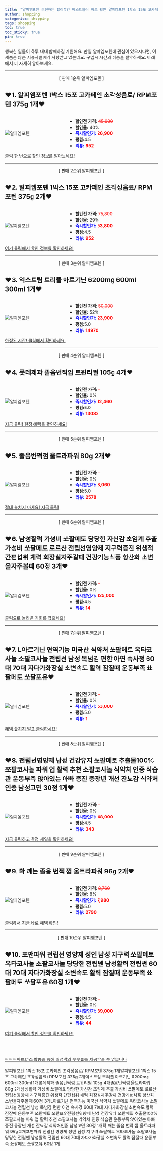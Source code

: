 ```yaml
---
title: "알피엠포텐 추천하는 합리적인 베스트셀러 바로 확인 알피엠포텐 1박스 15포 고카페인 초각성음료/"
author: shopping
categories: shopping
tags: shopping
toc: true
toc_sticky: true
pin: true
---
```

행복한 일들이 하루 내내 함께하길 기원해요. 만일 알피엠포텐에 관심이 있으시다면,  이 제품은 많은 사용자들에게 사랑받고 있는데요. 구입시 시간과 비용을 절약하세요. 아래에서 더 자세히 알아보세요.

---
<p class="toplist" style="margin: 0 auto; display: block; width: fit-content;">[ 판매 1순위 알피엠포텐 ]</p>

<h2><strong>❤️1. 알피엠포텐 1박스 15포 고카페인 초각성음료/ RPM포텐 375g 1개❤️</strong></h2>

<div style="display: flex; align-items: center;">
    <div style="flex: 0.4;">
        <img src="https://thumbnail7.coupangcdn.com/thumbnails/remote/230x230ex/image/vendor_inventory/fafb/2b13bb0bde20770a6c90bb5a60fd67d08a5bd3740174594e74222adc85dd.jpg" alt="알피엠포텐" style="max-width: 100%;">
    </div>
    <div style="flex: 0.6; margin-left: 10px;">
        <ul>
            <li><strong>할인전 가격:</strong> <del style="color: red;">45,000</del></li>
            <li><strong>할인율:</strong> 40%</li>
            <li><span style='color:blue'><strong>즉시할인가:</strong></span> <span style='color:red'><strong>26,900</strong></span></li>
            <li><strong>평점:</strong>4.5</li>
            <li><span style='color:blue'><strong>리뷰:</strong></span> <span style='color:red'><strong>952</strong></span></li>
        </ul>
    </div>
</div>
<div class="center">
    <a href="https://selin100587.github.io?lptag=AF9450613&subid=githubio&pageKey=6146355109&traceid=V0-153&itemId=11831381255&vendorItemId=88764419545" class="myButton">
        클릭 한 번으로 할인 정보를 알아보세요!
    </a>
</div>


---
<p class="toplist" style="margin: 0 auto; display: block; width: fit-content;">[ 판매 2순위 알피엠포텐 ]</p>

<h2><strong>❤️2. 알피엠포텐 1박스 15포 고카페인 초각성음료/ RPM포텐 375g 2개❤️</strong></h2>

<div style="display: flex; align-items: center;">
    <div style="flex: 0.4;">
        <img src="https://thumbnail7.coupangcdn.com/thumbnails/remote/230x230ex/image/vendor_inventory/fafb/2b13bb0bde20770a6c90bb5a60fd67d08a5bd3740174594e74222adc85dd.jpg" alt="알피엠포텐" style="max-width: 100%;">
    </div>
    <div style="flex: 0.6; margin-left: 10px;">
        <ul>
            <li><strong>할인전 가격:</strong> <del style="color: red;">75,800</del></li>
            <li><strong>할인율:</strong> 29%</li>
            <li><span style='color:blue'><strong>즉시할인가:</strong></span> <span style='color:red'><strong>53,800</strong></span></li>
            <li><strong>평점:</strong>4.5</li>
            <li><span style='color:blue'><strong>리뷰:</strong></span> <span style='color:red'><strong>952</strong></span></li>
        </ul>
    </div>
</div>
<div class="center">
    <a href="https://selin100587.github.io?lptag=AF9450613&subid=githubio&pageKey=6146355109&traceid=V0-153&itemId=15378548389&vendorItemId=88764427810" class="myButton">
        여기 클릭해서 할인 정보를 확인하세요!
    </a>
</div>


---
<p class="toplist" style="margin: 0 auto; display: block; width: fit-content;">[ 판매 3순위 알피엠포텐 ]</p>

<h2><strong>❤️3. 익스트림 트리플 아르기닌 6200mg 600ml 300ml 1개❤️</strong></h2>

<div style="display: flex; align-items: center;">
    <div style="flex: 0.4;">
        <img src="https://thumbnail7.coupangcdn.com/thumbnails/remote/230x230ex/image/vendor_inventory/a527/78123a180d77c028d17fe8fa8a76cb018d9da0988bf1657c926eeba8ee82.png" alt="알피엠포텐" style="max-width: 100%;">
    </div>
    <div style="flex: 0.6; margin-left: 10px;">
        <ul>
            <li><strong>할인전 가격:</strong> <del style="color: red;">50,000</del></li>
            <li><strong>할인율:</strong> 52%</li>
            <li><span style='color:blue'><strong>즉시할인가:</strong></span> <span style='color:red'><strong>23,900</strong></span></li>
            <li><strong>평점:</strong>5.0</li>
            <li><span style='color:blue'><strong>리뷰:</strong></span> <span style='color:red'><strong>14970</strong></span></li>
        </ul>
    </div>
</div>
<div class="center">
    <a href="https://selin100587.github.io?lptag=AF9450613&subid=githubio&pageKey=7157272883&traceid=V0-153&itemId=14182210897&vendorItemId=79197917005" class="myButton">
        한정된 시간! 클릭해서 확인하세요!
    </a>
</div>


---
<p class="toplist" style="margin: 0 auto; display: block; width: fit-content;">[ 판매 4순위 알피엠포텐 ]</p>

<h2><strong>❤️4. 롯데제과 졸음번쩍껌 트윈리필 105g 4개❤️</strong></h2>

<div style="display: flex; align-items: center;">
    <div style="flex: 0.4;">
        <img src="https://thumbnail7.coupangcdn.com/thumbnails/remote/230x230ex/image/retail/images/2696826071654866-355fec2e-fb6c-4e30-bab4-6fbc2fa37ca7.jpg" alt="알피엠포텐" style="max-width: 100%;">
    </div>
    <div style="flex: 0.6; margin-left: 10px;">
        <ul>
            <li><strong>할인전 가격:</strong> <del style="color: red;">-</del></li>
            <li><strong>할인율:</strong> 0%</li>
            <li><span style='color:blue'><strong>즉시할인가:</strong></span> <span style='color:red'><strong>12,460</strong></span></li>
            <li><strong>평점:</strong>5.0</li>
            <li><span style='color:blue'><strong>리뷰:</strong></span> <span style='color:red'><strong>13083</strong></span></li>
        </ul>
    </div>
</div>
<div class="center">
    <a href="https://selin100587.github.io?lptag=AF9450613&subid=githubio&pageKey=1432238705&traceid=V0-153&itemId=11129975228&vendorItemId=85190805577" class="myButton">
        지금 클릭! 한정 혜택을 확인하세요!
    </a>
</div>


---
<p class="toplist" style="margin: 0 auto; display: block; width: fit-content;">[ 판매 5순위 알피엠포텐 ]</p>

<h2><strong>❤️5. 졸음번쩍껌 울트라파워 80g 2개❤️</strong></h2>

<div style="display: flex; align-items: center;">
    <div style="flex: 0.4;">
        <img src="https://thumbnail10.coupangcdn.com/thumbnails/remote/230x230ex/image/retail/images/2698943121826907-f318d7b4-4efc-442e-8941-e2747b54ab66.jpg" alt="알피엠포텐" style="max-width: 100%;">
    </div>
    <div style="flex: 0.6; margin-left: 10px;">
        <ul>
            <li><strong>할인전 가격:</strong> <del style="color: red;">-</del></li>
            <li><strong>할인율:</strong> 0%</li>
            <li><span style='color:blue'><strong>즉시할인가:</strong></span> <span style='color:red'><strong>8,060</strong></span></li>
            <li><strong>평점:</strong>5.0</li>
            <li><span style='color:blue'><strong>리뷰:</strong></span> <span style='color:red'><strong>2578</strong></span></li>
        </ul>
    </div>
</div>
<div class="center">
    <a href="https://selin100587.github.io?lptag=AF9450613&subid=githubio&pageKey=6581586591&traceid=V0-153&itemId=14934984190&vendorItemId=85190807003" class="myButton">
        절대 놓치지 마세요! 지금 클릭!
    </a>
</div>


---
<p class="toplist" style="margin: 0 auto; display: block; width: fit-content;">[ 판매 6순위 알피엠포텐 ]</p>

<h2><strong>❤️6. 남성활력 가성비 쏘팔메토 당당한 자신감 초임계 추출 가성비 쏘팔메토 로르산 전립선영양제 지구력증진 위생적 간편섭취 체력 화장실자주갈때 건강기능식품 항산화 소변을자주볼때 60정 3개❤️</strong></h2>

<div style="display: flex; align-items: center;">
    <div style="flex: 0.4;">
        <img src="https://thumbnail9.coupangcdn.com/thumbnails/remote/230x230ex/image/vendor_inventory/3307/6328583e81a589489772baacd6be7f7fd0816244c0d97136ec39f8813466.jpg" alt="알피엠포텐" style="max-width: 100%;">
    </div>
    <div style="flex: 0.6; margin-left: 10px;">
        <ul>
            <li><strong>할인전 가격:</strong> <del style="color: red;">-</del></li>
            <li><strong>할인율:</strong> 0%</li>
            <li><span style='color:blue'><strong>즉시할인가:</strong></span> <span style='color:red'><strong>125,000</strong></span></li>
            <li><strong>평점:</strong>4.5</li>
            <li><span style='color:blue'><strong>리뷰:</strong></span> <span style='color:red'><strong>14</strong></span></li>
        </ul>
    </div>
</div>
<div class="center">
    <a href="https://selin100587.github.io?lptag=AF9450613&subid=githubio&pageKey=6554822271&traceid=V0-153&itemId=15259301279&vendorItemId=82479920447" class="myButton">
        클릭으로 놀라운 기회를 잡으세요!
    </a>
</div>


---
<p class="toplist" style="margin: 0 auto; display: block; width: fit-content;">[ 판매 7순위 알피엠포텐 ]</p>

<h2><strong>❤️7. L아르기닌 면역기능 미국산 식약처 쏘팔메토 옥타코사놀 소팔코사놀 전립선 남성 목넘김 편한 아연 속사정 60대 70대 자다가화장실 소변속도 활력 잠잘때 운동부족 쑈팔메토 쏘팔포유❤️</strong></h2>

<div style="display: flex; align-items: center;">
    <div style="flex: 0.4;">
        <img src="https://thumbnail10.coupangcdn.com/thumbnails/remote/230x230ex/image/vendor_inventory/70dd/2dd6c73756d1b7cef64a129f67bfab283aaa31520d56963b5fcd61d191dc.jpg" alt="알피엠포텐" style="max-width: 100%;">
    </div>
    <div style="flex: 0.6; margin-left: 10px;">
        <ul>
            <li><strong>할인전 가격:</strong> <del style="color: red;">-</del></li>
            <li><strong>할인율:</strong> 0%</li>
            <li><span style='color:blue'><strong>즉시할인가:</strong></span> <span style='color:red'><strong>53,000</strong></span></li>
            <li><strong>평점:</strong>5.0</li>
            <li><span style='color:blue'><strong>리뷰:</strong></span> <span style='color:red'><strong>1</strong></span></li>
        </ul>
    </div>
</div>
<div class="center">
    <a href="https://selin100587.github.io?lptag=AF9450613&subid=githubio&pageKey=7136766136&traceid=V0-153&itemId=15259303652&vendorItemId=82479922753" class="myButton">
        혜택 놓치지 말고 클릭하세요!
    </a>
</div>


---
<p class="toplist" style="margin: 0 auto; display: block; width: fit-content;">[ 판매 8순위 알피엠포텐 ]</p>

<h2><strong>❤️8. 전립선영양제 남성 건강유지 쏘팔메토 추출물100% 쪼팔코사놀 파워 업 활력 추천 소팔코사놀 식약처 인증 식습관 운동부족 앉아있는 아빠 증진 중장년 개선 잔뇨감 식약처인증 남성고민 30정 1개❤️</strong></h2>

<div style="display: flex; align-items: center;">
    <div style="flex: 0.4;">
        <img src="https://thumbnail6.coupangcdn.com/thumbnails/remote/230x230ex/image/vendor_inventory/34ff/1c1d9fb0c3ef68800e554e6ec325c933380517893cd9c0c03e7548fe87e8.jpg" alt="알피엠포텐" style="max-width: 100%;">
    </div>
    <div style="flex: 0.6; margin-left: 10px;">
        <ul>
            <li><strong>할인전 가격:</strong> <del style="color: red;">-</del></li>
            <li><strong>할인율:</strong> 0%</li>
            <li><span style='color:blue'><strong>즉시할인가:</strong></span> <span style='color:red'><strong>48,900</strong></span></li>
            <li><strong>평점:</strong>4.5</li>
            <li><span style='color:blue'><strong>리뷰:</strong></span> <span style='color:red'><strong>343</strong></span></li>
        </ul>
    </div>
</div>
<div class="center">
    <a href="https://selin100587.github.io?lptag=AF9450613&subid=githubio&pageKey=7608492381&traceid=V0-153&itemId=15259317395&vendorItemId=82479936367" class="myButton">
        지금 클릭하고 한정 세일을 확인하세요!
    </a>
</div>


---
<p class="toplist" style="margin: 0 auto; display: block; width: fit-content;">[ 판매 9순위 알피엠포텐 ]</p>

<h2><strong>❤️9. 확 깨는 졸음 번쩍 껌 울트라파워 96g 2개❤️</strong></h2>

<div style="display: flex; align-items: center;">
    <div style="flex: 0.4;">
        <img src="https://thumbnail10.coupangcdn.com/thumbnails/remote/230x230ex/image/retail/images/1412780079451946-82c5abea-356d-4acf-bc6b-5e908d8028a2.jpg" alt="알피엠포텐" style="max-width: 100%;">
    </div>
    <div style="flex: 0.6; margin-left: 10px;">
        <ul>
            <li><strong>할인전 가격:</strong> <del style="color: red;">8,760</del></li>
            <li><strong>할인율:</strong> 8%</li>
            <li><span style='color:blue'><strong>즉시할인가:</strong></span> <span style='color:red'><strong>7,980</strong></span></li>
            <li><strong>평점:</strong>5.0</li>
            <li><span style='color:blue'><strong>리뷰:</strong></span> <span style='color:red'><strong>2790</strong></span></li>
        </ul>
    </div>
</div>
<div class="center">
    <a href="https://selin100587.github.io?lptag=AF9450613&subid=githubio&pageKey=6249488764&traceid=V0-153&itemId=18011547910&vendorItemId=85167113399" class="myButton">
        클릭해서 지금 바로 혜택 확인!
    </a>
</div>


---
<p class="toplist" style="margin: 0 auto; display: block; width: fit-content;">[ 판매 10순위 알피엠포텐 ]</p>

<h2><strong>❤️10. 포맨파워 전립선 영양제 성인 남성 지구력 쏘팔메토 옥타코사놀 소팔코사놀 당당한 전립쎈 남성활력 전립쎈 60대 70대 자다가화장실 소변속도 활력 잠잘때 운동부족 쑈팔메토 쏘팔포유 60정 1개❤️</strong></h2>

<div style="display: flex; align-items: center;">
    <div style="flex: 0.4;">
        <img src="https://thumbnail8.coupangcdn.com/thumbnails/remote/230x230ex/image/vendor_inventory/8588/02a4db5c152f982cf62359039665f898197ce7bad14297b10cfcb43e84eb.jpg" alt="알피엠포텐" style="max-width: 100%;">
    </div>
    <div style="flex: 0.6; margin-left: 10px;">
        <ul>
            <li><strong>할인전 가격:</strong> <del style="color: red;">-</del></li>
            <li><strong>할인율:</strong> 0%</li>
            <li><span style='color:blue'><strong>즉시할인가:</strong></span> <span style='color:red'><strong>39,000</strong></span></li>
            <li><strong>평점:</strong>4.5</li>
            <li><span style='color:blue'><strong>리뷰:</strong></span> <span style='color:red'><strong>44</strong></span></li>
        </ul>
    </div>
</div>
<div class="center">
    <a href="https://selin100587.github.io?lptag=AF9450613&subid=githubio&pageKey=6572156816&traceid=V0-153&itemId=15259306992&vendorItemId=82479926057" class="myButton">
        여기 클릭해서 할인 정보를 확인하세요!
    </a>
</div>

<br><br><br>[💦 💦 💦 파트너스 활동을 통해 일정액의 수수료를 제공받을 수 있습니다](https://link.coupang.com/a/bcpT2c)<br><br>알피엠포텐 1박스 15포 고카페인 초각성음료/ RPM포텐 375g 1개알피엠포텐 1박스 15포 고카페인 초각성음료/ RPM포텐 375g 2개익스트림 트리플 아르기닌 6200mg 600ml 300ml 1개롯데제과 졸음번쩍껌 트윈리필 105g 4개졸음번쩍껌 울트라파워 80g 2개남성활력 가성비 쏘팔메토 당당한 자신감 초임계 추출 가성비 쏘팔메토 로르산 전립선영양제 지구력증진 위생적 간편섭취 체력 화장실자주갈때 건강기능식품 항산화 소변을자주볼때 60정 3개L아르기닌 면역기능 미국산 식약처 쏘팔메토 옥타코사놀 소팔코사놀 전립선 남성 목넘김 편한 아연 속사정 60대 70대 자다가화장실 소변속도 활력 잠잘때 운동부족 쑈팔메토 쏘팔포유전립선영양제 남성 건강유지 쏘팔메토 추출물100% 쪼팔코사놀 파워 업 활력 추천 소팔코사놀 식약처 인증 식습관 운동부족 앉아있는 아빠 증진 중장년 개선 잔뇨감 식약처인증 남성고민 30정 1개확 깨는 졸음 번쩍 껌 울트라파워 96g 2개포맨파워 전립선 영양제 성인 남성 지구력 쏘팔메토 옥타코사놀 소팔코사놀 당당한 전립쎈 남성활력 전립쎈 60대 70대 자다가화장실 소변속도 활력 잠잘때 운동부족 쑈팔메토 쏘팔포유 60정 1개